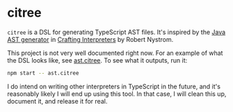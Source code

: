 # citree

`citree` is a DSL for generating TypeScript AST files. It's inspired by the
[Java AST generator](https://craftinginterpreters.com/representing-code.html#metaprogramming-the-trees)
in [Crafting Interpreters](https://craftinginterpreters.com/index.html) by
Robert Nystrom.

This project is not very well documented right now. For an example of what the
DSL looks like, see [ast.citree](./ast.citree). To see what it outputs,
run it:

```sh
npm start -- ast.citree
```

I do intend on writing other interpreters in TypeScript in the future, and
it's reasonably likely I will end up using this tool. In that case, I will
clean this up, document it, and release it for real.
